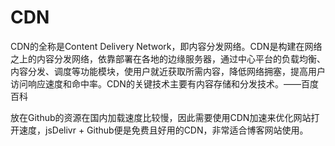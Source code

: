 # CDN

CDN的全称是Content Delivery Network，即内容分发网络。CDN是构建在网络之上的内容分发网络，依靠部署在各地的边缘服务器，通过中心平台的负载均衡、内容分发、调度等功能模块，使用户就近获取所需内容，降低网络拥塞，提高用户访问响应速度和命中率。CDN的关键技术主要有内容存储和分发技术。——百度百科

放在Github的资源在国内加载速度比较慢，因此需要使用CDN加速来优化网站打开速度，jsDelivr + Github便是免费且好用的CDN，非常适合博客网站使用。